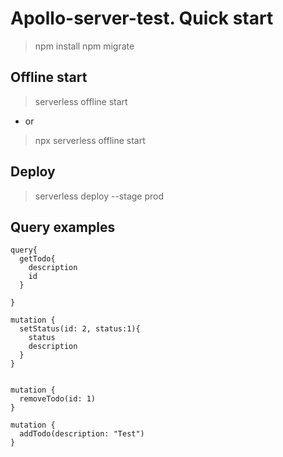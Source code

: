 # Apollo-server-test. Quick start


> npm install
> npm migrate
## Offline start

> serverless offline start
* or
> npx serverless offline start

## Deploy 
> serverless deploy --stage prod

## Query examples

```code
query{
  getTodo{
    description
    id
  }
 
}

mutation {
  setStatus(id: 2, status:1){
    status
    description
  }
}


mutation {
  removeTodo(id: 1)
}

mutation {
  addTodo(description: "Test")
}

```
